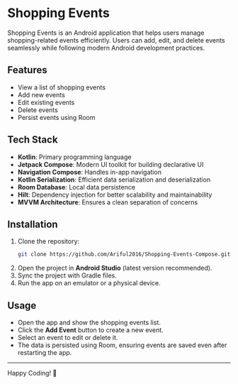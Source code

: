 # Shopping Events

Shopping Events is an Android application that helps users manage shopping-related events efficiently. Users can add, edit, and delete events seamlessly while following modern Android development practices.

## Features
- View a list of shopping events
- Add new events
- Edit existing events
- Delete events
- Persist events using Room 

## Tech Stack
- **Kotlin**: Primary programming language
- **Jetpack Compose**: Modern UI toolkit for building declarative UI
- **Navigation Compose**: Handles in-app navigation
- **Kotlin Serialization**: Efficient data serialization and deserialization
- **Room Database**: Local data persistence
- **Hilt**: Dependency injection for better scalability and maintainability
- **MVVM Architecture**: Ensures a clean separation of concerns

## Installation
1. Clone the repository:
   ```sh
   git clone https://github.com/Ariful2016/Shopping-Events-Compose.git
   ```
2. Open the project in **Android Studio** (latest version recommended).
3. Sync the project with Gradle files.
4. Run the app on an emulator or a physical device.

## Usage
- Open the app and show the shopping events list.
- Click the **Add Event** button to create a new event.
- Select an event to edit or delete it.
- The data is persisted using Room, ensuring events are saved even after restarting the app.

---

Happy Coding! 🚀
